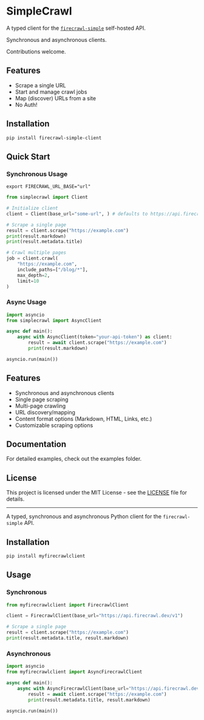 # SimpleCrawl

A typed client for the [`firecrawl-simple`](https://github.com/nustato/firecrawl-simple) self-hosted API. 

Synchronous and asynchronous clients.

Contributions welcome.

## Features

- Scrape a single URL
- Start and manage crawl jobs
- Map (discover) URLs from a site
- No Auth!

## Installation

```bash
pip install firecrawl-simple-client
```

## Quick Start

### Synchronous Usage

`export FIRECRAWL_URL_BASE="url"`

```python
from simplecrawl import Client

# Initialize client
client = Client(base_url="some-url", ) # defaults to https://api.firecrawl.dev/v1 as base URL if not found in environment

# Scrape a single page
result = client.scrape("https://example.com")
print(result.markdown)
print(result.metadata.title)

# Crawl multiple pages
job = client.crawl(
    "https://example.com",
    include_paths=["/blog/*"],
    max_depth=2,
    limit=10
)
```

### Async Usage

```python
import asyncio
from simplecrawl import AsyncClient

async def main():
    async with AsyncClient(token="your-api-token") as client:
        result = await client.scrape("https://example.com")
        print(result.markdown)

asyncio.run(main())
```

## Features

- Synchronous and asynchronous clients
- Single page scraping
- Multi-page crawling
- URL discovery/mapping
- Content format options (Markdown, HTML, Links, etc.)
- Customizable scraping options

## Documentation

For detailed examples, check out the examples folder.

## License

This project is licensed under the MIT License - see the [LICENSE](LICENSE) file for details.

---

A typed, synchronous and asynchronous Python client for the `firecrawl-simple` API.



## Installation

```bash
pip install myfirecrawlclient
```

## Usage

### Synchronous

```python
from myfirecrawlclient import FirecrawlClient

client = FirecrawlClient(base_url="https://api.firecrawl.dev/v1")

# Scrape a single page
result = client.scrape("https://example.com")
print(result.metadata.title, result.markdown)
```

### Asynchronous

```python
import asyncio
from myfirecrawlclient import AsyncFirecrawlClient

async def main():
    async with AsyncFirecrawlClient(base_url="https://api.firecrawl.dev/v1") as client:
        result = await client.scrape("https://example.com")
        print(result.metadata.title, result.markdown)

asyncio.run(main())
```

